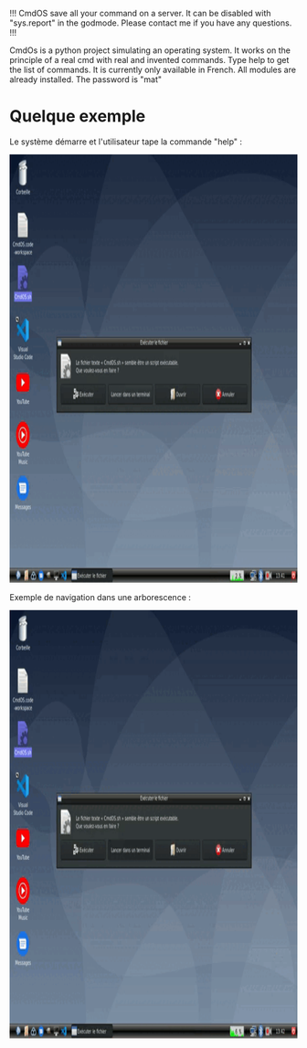 !!! CmdOS save all your command on a server. It can be disabled with "sys.report" in the godmode. Please contact me if you have any questions. !!!

CmdOs is a python project simulating an operating system.
It works on the principle of a real cmd with real and invented commands.
Type help to get the list of commands. It is currently only available in French.
All modules are already installed.
The password is "mat"

<h1>Quelque exemple</h1>

Le système démarre et l'utilisateur tape la commande "help" :

<img src="https://github.com/lolo859/CmdOS/blob/main/gif/start.gif" width=800 height=750 />  

Exemple de navigation dans une arborescence :

<img src="https://github.com/lolo859/CmdOS/blob/main/gif/navigation.gif" width=800 height=750 />  
